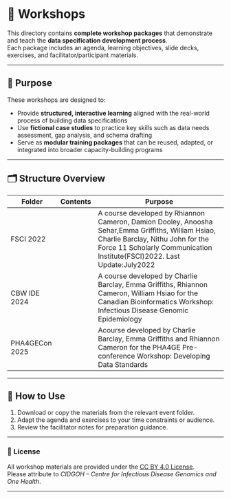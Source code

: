 # 🧩 Workshops

This directory contains **complete workshop packages** that demonstrate and teach the **data specification development process**.  
Each package includes an agenda, learning objectives, slide decks, exercises, and facilitator/participant materials.

---

## 🧭 Purpose

These workshops are designed to:
- Provide **structured, interactive learning** aligned with the real-world process of building data specifications  
- Use **fictional case studies** to practice key skills such as data needs assessment, gap analysis, and schema drafting  
- Serve as **modular training packages** that can be reused, adapted, or integrated into broader capacity-building programs  

---

## 🗂️ Structure Overview

| **Folder** | **Contents** | **Purpose** |
|-------------|--------------|-------------|
|FSCI 2022||A course developed by Rhiannon Cameron, Damion Dooley, Anoosha Sehar,Emma Griffiths, William Hsiao, Charlie Barclay, Nithu John for the Force 11 Scholarly Communication Institute(FSCI)2022. Last Update:July2022|
|CBW IDE 2024||A course developed by Charlie Barclay, Emma Griffiths, Rhiannon Cameron, William Hsiao for the Canadian Bioinformatics Workshop: Infectious Disease Genomic Epidemiology|
|PHA4GECon 2025||Acourse developed by Charlie Barclay, Emma Griffiths and Rhiannon Cameron for the PHA4GE Pre-conference Workshop: Developing Data Standards|

---

## 🧠 How to Use

1. Download or copy the materials from the relevant event folder.  
2. Adapt the agenda and exercises to your time constraints or audience.  
3. Review the facilitator notes for preparation guidance.  

---

### 🧾 License
All workshop materials are provided under the [CC BY 4.0 License](https://creativecommons.org/licenses/by/4.0/).  
Please attribute to *CIDGOH – Centre for Infectious Disease Genomics and One Health*.

---
